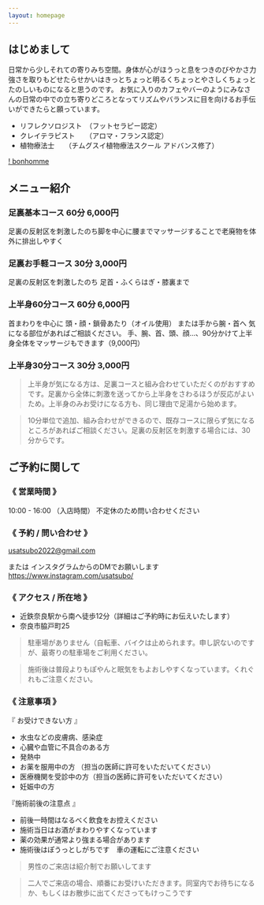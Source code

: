 ```yaml
---
layout: homepage
---
```


## はじめまして

日常から少しそれての寄りみち空間。身体が心がほうっと息をつきのびやかさ力強さを取りもどせたらせかいはきっとちょっと明るくちょっとやさしくちょっとたのしいものになると思うのです。
お気に入りのカフェやバーのようにみなさんの日常の中での立ち寄りどころとなってリズムやバランスに目を向けるお手伝いができたらと願っています。

- リフレクソロジスト　（フットセラピー認定）
- クレイテラピスト　　（アロマ・フランス認定）
- 植物療法士　　（チムグスイ植物療法スクール アドバンス修了）

[! bonhomme](assets/img/bonhomme.jpg)

## メニュー紹介

### 足裏基本コース 60分 6,000円

足裏の反射区を刺激したのち脚を中心に腰までマッサージすることで老廃物を体外に排出しやすく

### 足裏お手軽コース 30分 3,000円

足裏の反射区を刺激したのち 足首・ふくらはぎ・膝裏まで
 
### 上半身60分コース 60分 6,000円

首まわりを中心に 頭・顔・鎖骨あたり（オイル使用）
または手から腕・首へ
気になる部位があればご相談ください。
手、腕、首、頭、顔...、90分かけて上半身全体をマッサージもできます（9,000円）

### 上半身30分コース 30分 3,000円

> 上半身が気になる方は、足裏コースと組み合わせていただくのがおすすめです。足裏から全体に刺激を送ってから上半身をさわるほうが反応がよいため。上半身のみお受けになる方も、同じ理由で足湯から始めます。

> 10分単位で追加、組み合わせができるので、既存コースに限らず気になるところがあればご相談ください。足裏の反射区を刺激する場合には、30分からです。


## ご予約に関して

### 《 営業時間 》

10:00 - 16:00 （入店時間）
不定休のため問い合わせください

### 《 予約 / 問い合わせ 》

usatsubo2022@gmail.com

または インスタグラムからのDMでお願いします 
https://www.instagram.com/usatsubo/

### 《 アクセス / 所在地 》

- 近鉄奈良駅から南へ徒歩12分（詳細はご予約時にお伝えいたします）
- 奈良市脇戸町25

> 駐車場がありません（自転車、バイクは止められます。申し訳ないのですが、最寄りの駐車場をご利用ください。


> 施術後は普段よりもぽやんと眠気をもよおしやすくなっています。くれぐれもご注意ください。

### 《 注意事項 》

『 お受けできない方 』
 - 水虫などの皮膚病、感染症
 - 心臓や血管に不具合のある方
 - 発熱中
 - お薬を服用中の方 （担当の医師に許可をいただいてください）
 - 医療機関を受診中の方（担当の医師に許可をいただいてください）
 - 妊娠中の方

『施術前後の注意点 』
 - 前後一時間はなるべく飲食をお控えください
 - 施術当日はお酒がまわりやすくなっています
 - 薬の効果が通常より強まる場合があります
 - 施術後はぽうっとしがちです　車の運転にご注意ください


> 男性のご来店は紹介制でお願いしてます
   
> 二人でご来店の場合、順番にお受けいただきます。同室内でお待ちになるか、もしくはお散歩に出てくださってもけっこうです

